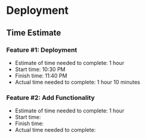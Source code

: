 # Deployment

## Time Estimate

### Feature #1: Deployment

- Estimate of time needed to complete: 1 hour
- Start time: 10:30 PM
- Finish time: 11:40 PM
- Actual time needed to complete: 1 hour 10 minutes

### Feature #2: Add Functionality

- Estimate of time needed to complete: 1 hour
- Start time:
- Finish time:
- Actual time needed to complete:
